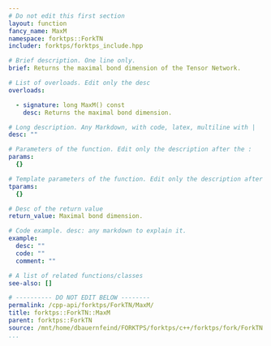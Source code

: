 ```yaml
---
# Do not edit this first section
layout: function
fancy_name: MaxM
namespace: forktps::ForkTN
includer: forktps/forktps_include.hpp

# Brief description. One line only.
brief: Returns the maximal bond dimension of the Tensor Network.

# List of overloads. Edit only the desc
overloads:

  - signature: long MaxM() const
    desc: Returns the maximal bond dimension.

# Long description. Any Markdown, with code, latex, multiline with |
desc: ""

# Parameters of the function. Edit only the description after the :
params:
  {}

# Template parameters of the function. Edit only the description after the :
tparams:
  {}

# Desc of the return value
return_value: Maximal bond dimension.

# Code example. desc: any markdown to explain it.
example:
  desc: ""
  code: ""
  comment: ""

# A list of related functions/classes
see-also: []

# ---------- DO NOT EDIT BELOW --------
permalink: /cpp-api/forktps/ForkTN/MaxM/
title: forktps::ForkTN::MaxM
parent: forktps::ForkTN
source: /mnt/home/dbauernfeind/FORKTPS/forktps/c++/forktps/fork/ForkTN.hpp
...
```


